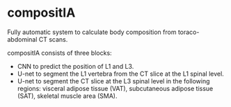 # compositIA

Fully automatic system to calculate body composition from toraco-abdominal CT scans.

compositIA consists of three blocks:

* CNN to predict the position of L1 and L3.
* U-net to segment the L1 vertebra from the CT slice at the L1 spinal level.
* U-net to segment the CT slice at the L3 spinal level in the following regions: visceral adipose tissue (VAT), subcutaneous adipose tissue (SAT), skeletal muscle area (SMA).
